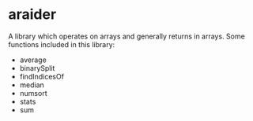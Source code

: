 # araider
A library which operates on arrays and generally returns in arrays.
Some functions included in this library:
<ul>
  <li>average</li>
  <li>binarySplit</li>
  <li>findIndicesOf</li>
  <li>median</li>
  <li>numsort</li>
  <li>stats</li>
  <li>sum</li>
</ul>

